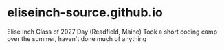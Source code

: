 # eliseinch-source.github.io

Elise Inch
Class of 2027
Day (Readfield, Maine) 
Took a short coding camp over the summer, haven't done much of anything
